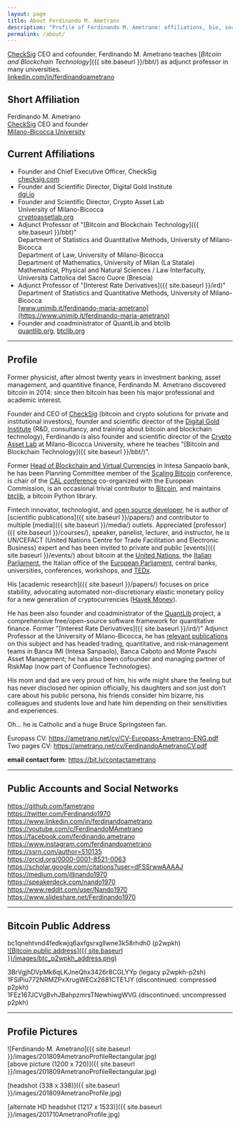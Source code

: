 ```yaml
---
layout: page
title: About Ferdinando M. Ametrano
description: "Profile of Ferdinando M. Ametrano: affiliations, bio, social networks, photos, public bitcoin address"
permalink: /about/
---
```


[CheckSig](https://checksig.com) CEO and cofounder,
Ferdinando M. Ametrano
teaches [_Bitcoin and Blockchain Technology_]({{ site.baseurl }}/bbt/)
as adjunct professor
in many universities.  
[linkedin.com/in/ferdinandoametrano](https://linkedin.com/in/ferdinandoametrano)

## Short Affiliation

Ferdinando M. Ametrano  
[CheckSig](https://checksig.com) CEO and founder  
[Milano-Bicocca University](https://www.unimib.it/ferdinando-maria-ametrano)

## Current Affiliations

* Founder and Chief Executive Officer, CheckSig  
  [checksig.com](https://checksig.com)
* Founder and Scientific Director, Digital Gold Institute  
  [dgi.io](https://dgi.io)
* Founder and Scientific Director, Crypto Asset Lab  
  University of Milano-Bicocca  
  [cryptoassetlab.org](https://cryptoassetlab.org)
* Adjunct Professor of "[Bitcoin and Blockchain Technology]({{ site.baseurl }}/bbt)"  
  Department of Statistics and Quantitative Methods, University of Milano-Bicocca  
  Department of Law, University of Milano-Bicocca  
  Department of Mathematics, University of Milan (La Statale)  
  Mathematical, Physical and Natural Sciences / Law Interfaculty, Università Cattolica del Sacro Cuore (Brescia)  
* Adjunct Professor of "[Interest Rate Derivatives]({{ site.baseurl }}/ird)"  
  Department of Statistics and Quantitative Methods, University of Milano-Bicocca  
  [www.unimib.it/ferdinando-maria-ametrano](https://www.unimib.it/ferdinando-maria-ametrano)
* Founder and coadministrator of QuantLib and btclib  
  [quantlib.org](https://www.quantlib.org), [btclib.org](https://btclib.org)

---

## Profile

Former physicist,
after almost twenty years
in investment banking, asset management, and quantitive finance,
Ferdinando M. Ametrano discovered bitcoin in 2014:
since then bitcoin has been his major professional
and academic interest.

Founder and CEO of [CheckSig](https://checksig.com)
(bitcoin and crypto solutions
for private and institutional investors),
founder and scientific director of the
[Digital Gold Institute](https://dgi.io)
(R&D, consultancy, and training about bitcoin and blockchain technology),
Ferdinando is also founder and scientific director of the
[Crypto Asset Lab](https://cryptoassetlab.org)
at Milano-Bicocca University, where he teaches
"[Bitcoin and Blockchain Technology]({{ site.baseurl }}/bbt/)".

Former
[Head of Blockchain and Virtual Currencies](https://www.finextra.com/videoarticle/1241/blockchain-needs-a-native-digital-asset)
in Intesa Sanpaolo bank,
he has been Planning Committee member of the
[Scaling Bitcoin](https://scalingbitcoin.org/) conference,
is chair of the
[CAL conference](https://cryptoassetlab.org/calconf/)
co-organized with the European Commission,
is an occasional trivial contributor to
[Bitcoin](https://github.com/pulls?q=author%3Afametrano+user%3Abitcoin-core+user%3Abitcoin),
and
maintains
[btclib](https://btclib.org), a bitcoin Python library.

Fintech innovator, technologist, and
[open source developer](https://github.com/fametrano),
he is author of [scientific publications]({{ site.baseurl }}/papers/)
and contributor to multiple [media]({{ site.baseurl }}/media/) outlets.
Appreciated [professor]({{ site.baseurl }}/courses/), speaker, panelist,
lecturer, and instructor, he is
UN/CEFACT (United Nations Centre for Trade Facilitation and Electronic Business) expert
and has been
invited to private and public [events]({{ site.baseurl }}/events/)
about bitcoin at the
[United Nations](https://youtube.com/watch?v=VbwUwioZ9F0&t=330s&index=10&list=PLrVvuryXHYTezxoQBL7Lw3svQEVd2uTzZ),
the [Italian Parliament](https://youtube.com/watch?v=vLM3FUuCFLY),
the Italian office of the [European Parliament](https://www.youtube.com/watch?v=QLC_qGeZBR8),
central banks,
universities, conferences, workshops, and [TEDx](https://www.youtube.com/watch?v=3XRF9erlMmU).

His [academic research]({{ site.baseurl }}/papers/)
focuses on price stability, advocating
automated non-discretionary elastic monetary policy for a new generation
of cryptocurrencies ([Hayek Money](https://ssrn.com/abstract=2425270)).

He has been also founder and coadministrator of the
[QuantLib](https://www.quantlib.org) project,
a comprehensive free/open-source software framework for quantitative finance.
Former "[Interest Rate Derivatives]({{ site.baseurl }}/ird/)" Adjunct Professor at the
University of Milano-Bicocca, he has
[relevant publications](https://ssrn.com/author=510135) on this subject and
has headed trading, quantitative, and risk-management teams in Banca IMI
(Intesa Sanpaolo), Banca Caboto and Monte Paschi Asset Management; he has
also been cofounder and managing partner of RiskMap
(now part of Confluence Technologies).

His mom and dad are very proud of him,
his wife might share the feeling but has never disclosed her opinion officially,
his daughters and son just don't care about his public persona,
his friends consider him bizarre,
his colleagues and students love and hate him depending on their sensitivities and experiences.

Oh... he is Catholic and a huge Bruce Springsteen fan.

Europass CV: <https://ametrano.net/cv/CV-Europass-Ametrano-ENG.pdf>  
Two pages CV: <https://ametrano.net/cv/FerdinandoAmetranoCV.pdf>

**email contact form**: <https://bit.ly/contactametrano>

---

## Public Accounts and Social Networks

<https://github.com/fametrano>  
<https://twitter.com/Ferdinando1970>  
<https://www.linkedin.com/in/ferdinandoametrano>  
<https://youtube.com/c/FerdinandoMAmetrano>  
<https://facebook.com/ferdinando.ametrano>  
<https://www.instagram.com/ferdinandoametrano>  
<https://ssrn.com/author=510135>  
<https://orcid.org/0000-0001-8521-0063>  
<https://scholar.google.com/citations?user=dFSSrwwAAAAJ>  
<https://medium.com/@nando1970>  
<https://speakerdeck.com/nando1970>  
<https://www.reddit.com/user/Nando1970>  
<https://www.slideshare.net/Ferdinando1970>  

---

## Bitcoin Public Address

bc1qnehtvnd4fedkwjq6axfgsrxgllwne3k58rhdh0 (p2wpkh)  
[![Bitcoin public address]({{ site.baseurl }}/images/btc_p2wpkh_address.png)](bitcoin:bc1qnehtvnd4fedkwjq6axfgsrxgllwne3k58rhdh0)

3BrVgjhDVpMk6qLKJneQhx3426r8CGLYYp (legacy p2wpkh-p2sh)  
1FSiPiu772NRMZPxXrugWECx2681CTE1JY (discontinued: compressed p2pkh)  
1FEz167JCVgBvhJBahpzmrsTNewhiwgWVG (discontinued: uncompressed p2pkh)

---

## Profile Pictures

![Ferdinando M. Ametrano]({{ site.baseurl }}/images/201809AmetranoProfileRectangular.jpg)  
[above picture (1200 x 720)]({{ site.baseurl }}/images/201809AmetranoProfileRectangular.jpg)

[headshot (338 x 338)]({{ site.baseurl }}/images/201809AmetranoProfile.jpg)

[alternate HD headshot (1217 x 1533)]({{ site.baseurl }}/images/201710AmetranoProfile.jpg)
